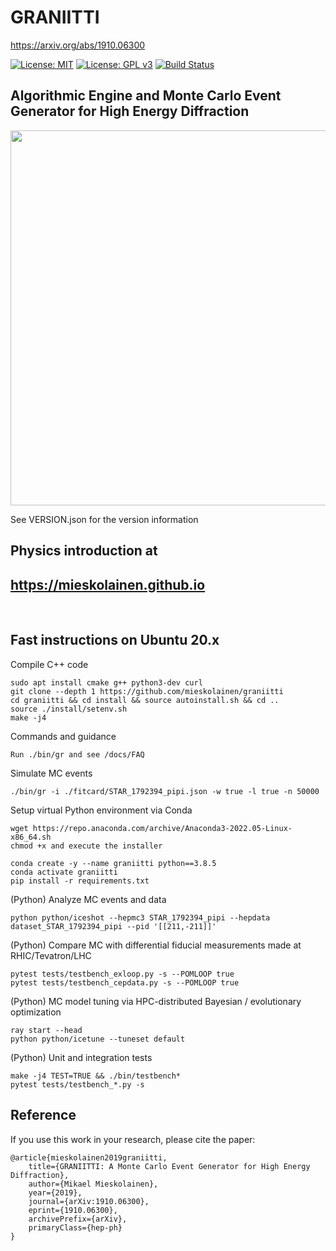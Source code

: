 # GRANIITTI
https://arxiv.org/abs/1910.06300

[![License: MIT](https://img.shields.io/badge/License-MIT-yellow.svg)](https://opensource.org/licenses/MIT)
[![License: GPL v3](https://img.shields.io/badge/License-GPLv3-blue.svg)](https://www.gnu.org/licenses/gpl-3.0)
[![Build Status](https://travis-ci.com/mieskolainen/graniitti.svg?branch=master)](https://app.travis-ci.com/github/mieskolainen/graniitti)

## Algorithmic Engine and Monte Carlo Event Generator for High Energy Diffraction

<img width="600px" src="docs/img/dsigmadt.png">

See VERSION.json for the version information


## Physics introduction at
## https://mieskolainen.github.io

</br>


## Fast instructions on Ubuntu 20.x

Compile C++ code
```
sudo apt install cmake g++ python3-dev curl
git clone --depth 1 https://github.com/mieskolainen/graniitti
cd graniitti && cd install && source autoinstall.sh && cd ..
source ./install/setenv.sh 
make -j4
```

Commands and guidance
```
Run ./bin/gr and see /docs/FAQ
```

Simulate MC events
```
./bin/gr -i ./fitcard/STAR_1792394_pipi.json -w true -l true -n 50000
```

Setup virtual Python environment via Conda
```
wget https://repo.anaconda.com/archive/Anaconda3-2022.05-Linux-x86_64.sh
chmod +x and execute the installer

conda create -y --name graniitti python==3.8.5
conda activate graniitti
pip install -r requirements.txt
```

(Python) Analyze MC events and data
```
python python/iceshot --hepmc3 STAR_1792394_pipi --hepdata dataset_STAR_1792394_pipi --pid '[[211,-211]]'
```

(Python) Compare MC with differential fiducial measurements made at RHIC/Tevatron/LHC
```
pytest tests/testbench_exloop.py -s --POMLOOP true
pytest tests/testbench_cepdata.py -s --POMLOOP true
```

(Python) MC model tuning via HPC-distributed Bayesian / evolutionary optimization
```
ray start --head
python python/icetune --tuneset default
```

(Python) Unit and integration tests
```
make -j4 TEST=TRUE && ./bin/testbench*
pytest tests/testbench_*.py -s
```


## Reference

If you use this work in your research, please cite the paper:
```
@article{mieskolainen2019graniitti,
    title={GRANIITTI: A Monte Carlo Event Generator for High Energy Diffraction},
    author={Mikael Mieskolainen},
    year={2019},
    journal={arXiv:1910.06300},
    eprint={1910.06300},
    archivePrefix={arXiv},
    primaryClass={hep-ph}
}
```
